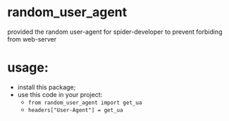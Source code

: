 # random_user_agent
provided the random user-agent for spider-developer to prevent forbiding from web-server

# usage:
- install this package;
- use this code in your project:
  - `from random_user_agent import get_ua`
  - `headers["User-Agent"] = get_ua`

